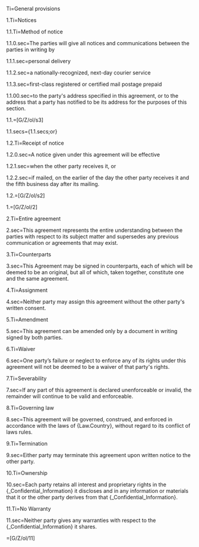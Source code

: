 Ti=General provisions

1.Ti=Notices

1.1.Ti=Method of notice

1.1.0.sec=The parties will give all notices and communications between the parties in writing by

1.1.1.sec=personal delivery

1.1.2.sec=a nationally-recognized, next-day courier service

1.1.3.sec=first-class registered or certified mail postage prepaid

1.1.00.sec=to the party's address specified in this agreement, or to the address that a party has notified to be its address for the purposes of this section.

1.1.=[G/Z/ol/s3]

1.1.secs={1.1.secs;or}

1.2.Ti=Receipt of notice

1.2.0.sec=A notice given under this agreement will be effective

1.2.1.sec=when the other party receives it, or

1.2.2.sec=if mailed, on the earlier of the day the other party receives it and the fifth business day after its mailing.

1.2.=[G/Z/ol/s2]

1.=[G/Z/ol/2]

2.Ti=Entire agreement

2.sec=This agreement represents the entire understanding between the parties with respect to its subject matter and supersedes any previous communication or agreements that may exist.

3.Ti=Counterparts

3.sec=This Agreement may be signed in counterparts, each of which will be deemed to be an original, but all of which, taken together, constitute one and the same agreement.

4.Ti=Assignment

4.sec=Neither party may assign this agreement without the other party's written consent.

5.Ti=Amendment

5.sec=This agreement can be amended only by a document in writing signed by both parties.

6.Ti=Waiver

6.sec=One party’s failure or neglect to enforce any of its rights under this agreement will not be deemed to be a waiver of that party's rights.

7.Ti=Severability

7.sec=If any part of this agreement is declared unenforceable or invalid, the remainder will continue to be valid and enforceable.

8.Ti=Governing law

8.sec=This agreement will be governed, construed, and enforced in accordance with the laws of {Law.Country}, without regard to its conflict of laws rules.

9.Ti=Termination

9.sec=Either party may terminate this agreement upon written notice to the other party.

10.Ti=Ownership

10.sec=Each party retains all interest and proprietary rights in the {_Confidential_Information} it discloses and in any information or materials that it or the other party derives from that {_Confidential_Information}.

11.Ti=No Warranty

11.sec=Neither party gives any warranties with respect to the {_Confidential_Information} it shares.

=[G/Z/ol/11]